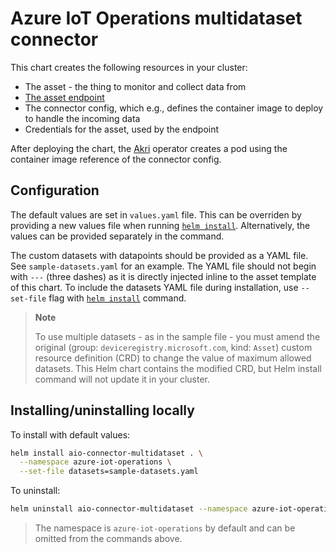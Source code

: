 # Azure IoT Operations multidataset connector

This chart creates the following resources in your cluster:

* The asset - the thing to monitor and collect data from
* [The asset endpoint](https://learn.microsoft.com/azure/iot-operations/discover-manage-assets/concept-assets-asset-endpoints#asset-endpoints)
* The connector config, which e.g., defines the container image to deploy to handle the incoming data
* Credentials for the asset, used by the endpoint

After deploying the chart, the [Akri](https://docs.akri.sh/) operator creates a pod using the container image reference of the connector config.

## Configuration

The default values are set in `values.yaml` file. This can be overriden by providing a new values file when running [`helm install`](https://helm.sh/docs/helm/helm_install/#helm-install). Alternatively, the values can be provided separately in the command.

The custom datasets with datapoints should be provided as a YAML file. See `sample-datasets.yaml` for an example. The YAML file should not begin with `---` (three dashes) as it is directly injected inline to the asset template of this chart. To include the datasets YAML file during installation, use `--set-file` flag with [`helm install`](https://helm.sh/docs/helm/helm_install/#helm-install) command.

> **Note**
>
> To use multiple datasets - as in the sample file - you must amend the original (group: `deviceregistry.microsoft.com`, kind: `Asset`) custom resource definition (CRD) to change the value of maximum allowed datasets. This Helm chart contains the modified CRD, but Helm install command will not update it in your cluster.

## Installing/uninstalling locally

To install with default values:

```bash
helm install aio-connector-multidataset . \
  --namespace azure-iot-operations \
  --set-file datasets=sample-datasets.yaml
```

To uninstall:

```bash
helm uninstall aio-connector-multidataset --namespace azure-iot-operations
```

> The namespace is `azure-iot-operations` by default and can be omitted from the commands above.
